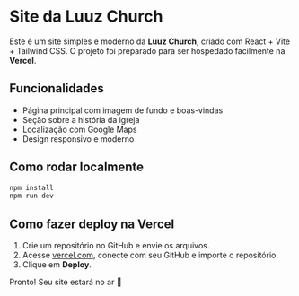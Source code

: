 # Site da Luuz Church

Este é um site simples e moderno da **Luuz Church**, criado com React + Vite + Tailwind CSS. O projeto foi preparado para ser hospedado facilmente na **Vercel**.

## Funcionalidades

- Página principal com imagem de fundo e boas-vindas
- Seção sobre a história da igreja
- Localização com Google Maps
- Design responsivo e moderno

## Como rodar localmente

```bash
npm install
npm run dev
```

## Como fazer deploy na Vercel

1. Crie um repositório no GitHub e envie os arquivos.
2. Acesse [vercel.com](https://vercel.com), conecte com seu GitHub e importe o repositório.
3. Clique em **Deploy**.

Pronto! Seu site estará no ar 🚀